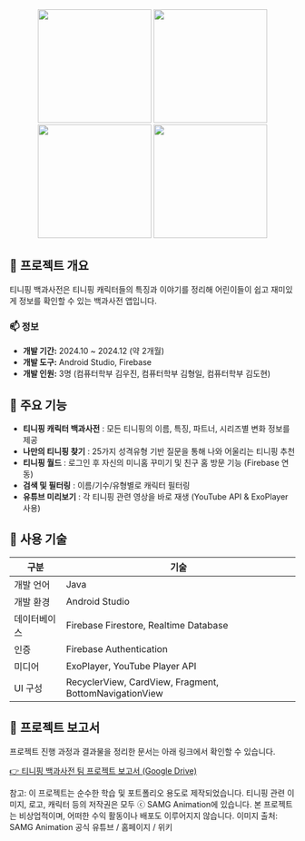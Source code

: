 
<div align="center">
  <img src="https://github.com/user-attachments/assets/7544fd88-8359-4c47-a990-e2159b67dae5" width="200"/>
  <img src="https://github.com/user-attachments/assets/7ba8ea75-8be9-4550-a65e-63726b76538e" width="200"/>
  <img src="https://github.com/user-attachments/assets/35d59c9f-c53a-4e96-9eaf-fe8bc6b22d60" width="200"/>
  <img src="https://github.com/user-attachments/assets/b89d0d3a-1cfa-4007-be2c-b5bb58e7ada4" width="200"/>
</div>




## 🌟 프로젝트 개요
티니핑 백과사전은 티니핑 캐릭터들의 특징과 이야기를 정리해 어린이들이 쉽고 재미있게 정보를 확인할 수 있는 백과사전 앱입니다. 

### 📫 정보
- **개발 기간:** 2024.10 ~ 2024.12 (약 2개월)
- **개발 도구:** Android Studio, Firebase
- **개발 인원:** 3명 (컴퓨터학부 김우진, 컴퓨터학부 김형일, 컴퓨터학부 김도현)


## 📱 주요 기능
-  **티니핑 캐릭터 백과사전** : 모든 티니핑의 이름, 특징, 파트너, 시리즈별 변화 정보를 제공  
-  **나만의 티니핑 찾기** : 25가지 성격유형 기반 질문을 통해 나와 어울리는 티니핑 추천  
-  **티니핑 월드** : 로그인 후 자신의 미니홈 꾸미기 및 친구 홈 방문 기능 (Firebase 연동)  
-  **검색 및 필터링** : 이름/기수/유형별로 캐릭터 필터링  
-  **유튜브 미리보기** : 각 티니핑 관련 영상을 바로 재생 (YouTube API & ExoPlayer 사용)


  ## 🧰 사용 기술
| 구분 | 기술 |
|------|------|
| 개발 언어 | Java |
| 개발 환경 | Android Studio |
| 데이터베이스 | Firebase Firestore, Realtime Database |
| 인증 | Firebase Authentication |
| 미디어 | ExoPlayer, YouTube Player API |
| UI 구성 | RecyclerView, CardView, Fragment, BottomNavigationView |

## 📄 프로젝트 보고서

프로젝트 진행 과정과 결과물을 정리한 문서는 아래 링크에서 확인할 수 있습니다.

[👉 티니핑 백과사전 팀 프로젝트 보고서 (Google Drive)](https://drive.google.com/file/d/1dK__YhiLMexkQaC3-dMnHBCHCZF9CmW9/view?usp=drive_link)

참고: 이 프로젝트는 순수한 학습 및 포트폴리오 용도로 제작되었습니다.
티니핑 관련 이미지, 로고, 캐릭터 등의 저작권은 모두 ⓒ SAMG Animation에 있습니다.
본 프로젝트는 비상업적이며, 어떠한 수익 활동이나 배포도 이루어지지 않습니다. 이미지 출처: SAMG Animation 공식 유튜브 / 홈페이지 / 위키
